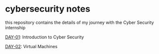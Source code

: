 # cybersecurity notes
this repository contains the details of my journey with the Cyber Security internship

[DAY-01](https://github.com/ajayDev007/cybersecurity-notes/tree/main/DAY-1): Introduction to Cyber Security

[DAY-02]([https://github.com/ajayDev007/cybersecurity-notes/tree/main/](https://github.com/ajayDev007/cybersecurity-notes/blob/main/DAY-01/README.md)): Virtual Machines


